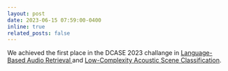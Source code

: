 ```yaml
---
layout: post
date: 2023-06-15 07:59:00-0400
inline: true
related_posts: false
---
```


We achieved the first place in the DCASE 2023 challange in [Language-Based Audio Retrieval
](https://dcase.community/challenge2023/task-language-based-audio-retrieval-results#primus2023_t6b) and [Low-Complexity Acoustic Scene Classification](https://dcase.community/challenge2023/task-low-complexity-acoustic-scene-classification-results#Schmid2023).
